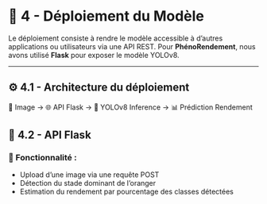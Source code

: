 # 🚀 4 - Déploiement du Modèle

Le déploiement consiste à rendre le modèle accessible à d’autres applications ou utilisateurs via une API REST. Pour **PhénoRendement**, nous avons utilisé **Flask** pour exposer le modèle YOLOv8.

---

## ⚙️ 4.1 - Architecture du déploiement

📸 Image → 🌐 API Flask → 🧠 YOLOv8 Inference → 📊 Prédiction Rendement

## 🔧 4.2 - API Flask

### 🔄 Fonctionnalité :
- Upload d’une image via une requête POST
- Détection du stade dominant de l’oranger
- Estimation du rendement par pourcentage des classes détectées

